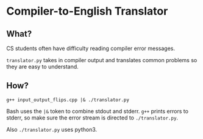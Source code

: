 
# Compiler-to-English Translator

## What?

CS students often have difficulty reading compiler error messages.

`translator.py` takes in compiler output and translates common problems so
they are easy to understand.

## How?

```
g++ input_output_flips.cpp |& ./translator.py
```

Bash uses the `|&` token to combine stdout and stderr. `g++` prints errors to stderr,
so make sure the error stream is directed to `./translator.py`.

Also `./translator.py` uses python3.

